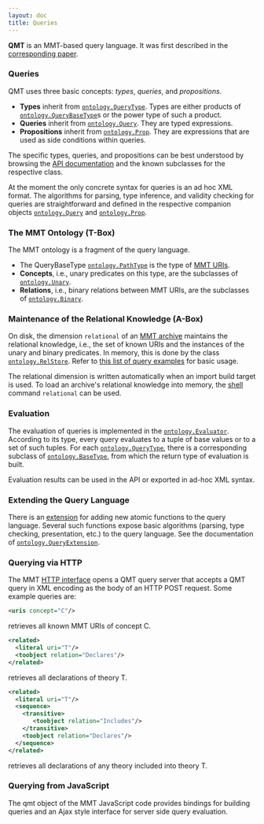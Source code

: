 ```yaml
---
layout: doc
title: Queries
---
```



**QMT** is an MMT-based query language.
It was first described in the [corresponding paper](http://kwarc.info/frabe/Research/rabe_querying_12.pdf).

### Queries

QMT uses three basic concepts: *types*, *queries*, and *propositions*.

* **Types** inherit from [`ontology.QueryType`](https://uniformal.github.io/apidoc/index.html#info.kwarc.mmt.api.ontology.QueryType). Types are either products of [`ontology.QueryBaseType`](https://uniformal.github.io/apidoc/index.html#info.kwarc.mmt.api.ontology.QueryBaseType)s or the power type of such a product.
* **Queries** inherit from [`ontology.Query`](https://uniformal.github.io/apidoc/index.html#info.kwarc.mmt.api.ontology.Query). They are typed expressions.
* **Propositions** inherit from [`ontology.Prop`](https://uniformal.github.io/apidoc/index.html#info.kwarc.mmt.api.ontology.Prop). They are expressions that are used as side conditions within queries.

The specific types, queries, and propositions can be best understood by browsing the [API documentation](https://uniformal.github.io/apidoc/index.html) and the known subclasses for the respective class.

At the moment the only concrete syntax for queries is an ad hoc XML format.
The algorithms for parsing, type inference, and validity checking for queries are straightforward and defined in the respective companion objects [`ontology.Query`](https://uniformal.github.io/apidoc/index.html#info.kwarc.mmt.api.ontology.Query$) and [`ontology.Prop`](https://uniformal.github.io/apidoc/index.html#info.kwarc.mmt.api.ontology.Prop$).

### The MMT Ontology (T-Box)
The MMT ontology is a fragment of the query language.

* The QueryBaseType [`ontology.PathType`](https://uniformal.github.io/apidoc/index.html#info.kwarc.mmt.api.ontology.PathType) is the type of [MMT URIs](uris.html).
* **Concepts**, i.e., unary predicates on this type, are the subclasses of [`ontology.Unary`](https://uniformal.github.io/apidoc/index.html#info.kwarc.mmt.api.ontology.Unary).
* **Relations**, i.e., binary relations between MMT URIs, are the subclasses of [`ontology.Binary`](https://uniformal.github.io/apidoc/index.html#info.kwarc.mmt.api.ontology.Binary).

### Maintenance of the Relational Knowledge (A-Box)

On disk, the dimension `relational` of an [MMT archive](../applications/archives.html) maintains the relational knowledge, i.e., the set of known URIs and the instances of the unary and binary predicates.
In memory, this is done by the class [`ontology.RelStore`](https://uniformal.github.io/apidoc/index.html#info.kwarc.mmt.api.ontology.RelStore). Refer to [this list of query examples](query-examples.md) for basic usage.

The relational dimension is written automatically when an import build target is used.
To load an archive's relational knowledge into memory, the [shell](../applications/shell.html) command `relational` can be used.

### Evaluation

The evaluation of queries is implemented in the [`ontology.Evaluator`](https://uniformal.github.io/apidoc/index.html#info.kwarc.mmt.api.ontology.Evaluator).
According to its type, every query evaluates to a tuple of base values or to a set of such tuples.
For each [`ontology.QueryType`](https://uniformal.github.io/apidoc/index.html#info.kwarc.mmt.api.ontology.QueryType), there is a corresponding subclass of [`ontology.BaseType`](https://uniformal.github.io/apidoc/index.html#info.kwarc.mmt.api.ontology.BaseType), from which the return type of evaluation is built.

Evaluation results can be used in the API or exported in ad-hoc XML syntax.

### Extending the Query Language

There is an [extension](extensions/) for adding new atomic functions to the query language.
Several such functions expose basic algorithms (parsing, type checking, presentation, etc.) to the query language. See the documentation of [`ontology.QueryExtension`](https://uniformal.github.io/apidoc/index.html#info.kwarc.mmt.api.ontology.QueryExtension).


### Querying via HTTP
The MMT [HTTP interface](../applications/server.html) opens a QMT query server that accepts a QMT query in XML encoding as the body of an HTTP POST request.
Some example queries are:

```xml
<uris concept="C"/>
```

retrieves all known MMT URIs of concept C.

```xml
<related>
  <literal uri="T"/>
  <toobject relation="Declares"/>
</related>
```

retrieves all declarations of theory T.

```xml
<related>
  <literal uri="T"/>
  <sequence>
    <transitive>
       <toobject relation="Includes"/>
    </transitive>
    <toobject relation="Declares"/>
  </sequence>
</related>
```

retrieves all declarations of any theory included into theory T.

### Querying from JavaScript
The qmt object of the MMT JavaScript code provides bindings for building queries and an Ajax style interface for server side query evaluation.
